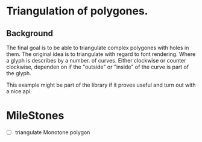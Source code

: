 # Triangulation of polygones.

## Background


The final goal is to be able to triangulate complex polygones with holes in them.
The original idea is to triangulate with regard to font rendering. Where a glyph is describes by a number. of curves. Either clockwise or counter clockwise, dependen on if the "outside" or "inside" of the curve is part of the glyph.

This example might be part of the library if it proves useful and turn out with a nice api.


# MileStones

- [ ] triangulate Monotone polygon
